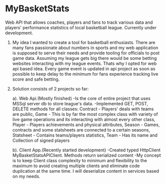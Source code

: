 # MyBasketStats
Web API that allows coaches, players and fans to track various data and players' performance statistics of local basketball league.  Currently under development.

1. My idea
   I wanted to create a tool for basketball enthusiasts. There are many fans passionate about numbers in sports and my
   web application is supposed to serve their needs and provide tooling for officials to post game data. Assuming
   my league gets big there would be some betting websites interacting with my league events. Thats why I opted for
   web api based idea. Every game event is updated in api project as soon as possible to keep delay to the minimum for
   fans experience tracking live score and safe betting.

2. Solution consists of 2 projects so far:
 
   a). Web Api.(Mostly finished)
    -Is the core of entire project that uses MSSql server db to store league's data.
    -Implemented GET, POST, DELETE methods for all classes:
    Contract - Players' deals with teams are public,
    Game - This is by far the most complex class with variety of live game operations and its interacting with almost every other class,
    Player - Players achievements and physical attributes,
    Season - Games, contracts and some statsheets are connected to a certain seasons,
    Statsheet - Contains teams/players statistics,
    Team - Has its name and Collection of signed players

   b). Client App.(Recently started development)
    -Created typed HttpClient MyBasketStatsAPIClient. Methods return serialized content
    -My concept is to keep Client class complexity to minimum and flexibility to the maximum to avoid creating multiple clients and eliminate code duplication at the same time. I will deserialize content in services based on my needs.
